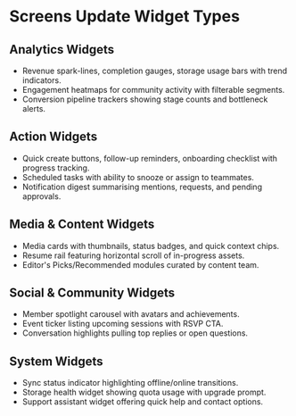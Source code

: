 # Screens Update Widget Types

## Analytics Widgets
- Revenue spark-lines, completion gauges, storage usage bars with trend indicators.
- Engagement heatmaps for community activity with filterable segments.
- Conversion pipeline trackers showing stage counts and bottleneck alerts.

## Action Widgets
- Quick create buttons, follow-up reminders, onboarding checklist with progress tracking.
- Scheduled tasks with ability to snooze or assign to teammates.
- Notification digest summarising mentions, requests, and pending approvals.

## Media & Content Widgets
- Media cards with thumbnails, status badges, and quick context chips.
- Resume rail featuring horizontal scroll of in-progress assets.
- Editor's Picks/Recommended modules curated by content team.

## Social & Community Widgets
- Member spotlight carousel with avatars and achievements.
- Event ticker listing upcoming sessions with RSVP CTA.
- Conversation highlights pulling top replies or open questions.

## System Widgets
- Sync status indicator highlighting offline/online transitions.
- Storage health widget showing quota usage with upgrade prompt.
- Support assistant widget offering quick help and contact options.
